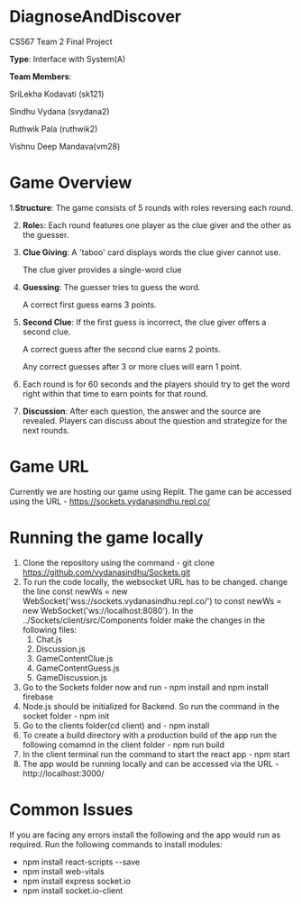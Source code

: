 # DiagnoseAndDiscover

CS567 Team 2 Final Project

**Type**: Interface with System(A)

**Team Members**:

SriLekha Kodavati (sk121)

Sindhu Vydana (svydana2)

Ruthwik Pala (ruthwik2)

Vishnu Deep Mandava(vm28)

# Game Overview

1.**Structure**: The game consists of 5 rounds with roles reversing each round.

2. **Role**s: Each round features one player as the clue giver and the other as the guesser.
3. **Clue Giving**:
   A 'taboo' card displays words the clue giver cannot use.
   
   The clue giver provides a single-word clue
5. **Guessing**:
   The guesser tries to guess the word.
   
   A correct first guess earns 3 points.
6. **Second Clue**:
   If the first guess is incorrect, the clue giver offers a second clue.
   
   A correct guess after the second clue earns 2 points.
   
   Any correct guesses after 3 or more clues will earn 1 point.
   
8. Each round is for 60 seconds and the players should try to get the word right within that time to earn points for that round.
9. **Discussion**:
   After each question, the answer and the source are revealed.
   Players can discuss about the question and strategize for the next rounds.

# Game URL

Currently we are hosting our game using Replit. The game can be accessed using the URL - https://sockets.vydanasindhu.repl.co/

# Running the game locally

1) Clone the repository using the command - git clone https://github.com/vydanasindhu/Sockets.git
2) To run the code locally, the websocket URL has to be changed.
    change the line const newWs = new WebSocket('wss://sockets.vydanasindhu.repl.co/') to const newWs = new WebSocket('ws://localhost:8080').
     In the ../Sockets/client/src/Components folder make the changes in the following files:
   1) Chat.js
   2) Discussion.js
   3) GameContentClue.js
   4) GameContentGuess.js
   5) GameDiscussion.js
3) Go to the Sockets folder now and run - npm install and npm install firebase
5) Node.js should be initialized for Backend. So run the command in the socket folder - npm  init
6) Go to the clients folder(cd client) and - npm install
7) To create a build directory with a production build of the app run the following comamnd in the client folder - npm run build
8) In the client terminal run the command to start the react app - npm start
10) The app would be running locally and can be accessed via the URL - http://localhost:3000/

# Common Issues

If you are facing any errors install the following and the app would run as required.
 Run the following commands to install modules:
   - npm install react-scripts --save
   - npm install web-vitals
   - npm install express socket.io
   - npm install socket.io-client

